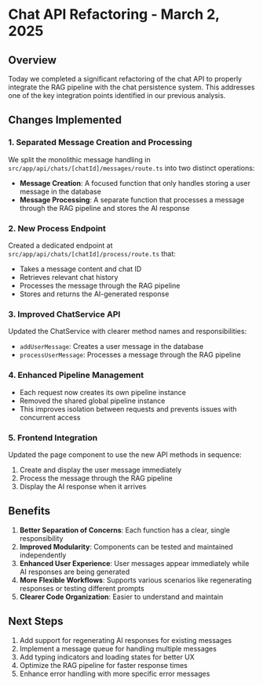 # Chat API Refactoring - March 2, 2025

## Overview

Today we completed a significant refactoring of the chat API to properly integrate the RAG pipeline with the chat persistence system. This addresses one of the key integration points identified in our previous analysis.

## Changes Implemented

### 1. Separated Message Creation and Processing

We split the monolithic message handling in `src/app/api/chats/[chatId]/messages/route.ts` into two distinct operations:

- **Message Creation**: A focused function that only handles storing a user message in the database
- **Message Processing**: A separate function that processes a message through the RAG pipeline and stores the AI response

### 2. New Process Endpoint

Created a dedicated endpoint at `src/app/api/chats/[chatId]/process/route.ts` that:
- Takes a message content and chat ID
- Retrieves relevant chat history
- Processes the message through the RAG pipeline
- Stores and returns the AI-generated response

### 3. Improved ChatService API

Updated the ChatService with clearer method names and responsibilities:
- `addUserMessage`: Creates a user message in the database
- `processUserMessage`: Processes a message through the RAG pipeline

### 4. Enhanced Pipeline Management

- Each request now creates its own pipeline instance
- Removed the shared global pipeline instance
- This improves isolation between requests and prevents issues with concurrent access

### 5. Frontend Integration

Updated the page component to use the new API methods in sequence:
1. Create and display the user message immediately
2. Process the message through the RAG pipeline
3. Display the AI response when it arrives

## Benefits

1. **Better Separation of Concerns**: Each function has a clear, single responsibility
2. **Improved Modularity**: Components can be tested and maintained independently
3. **Enhanced User Experience**: User messages appear immediately while AI responses are being generated
4. **More Flexible Workflows**: Supports various scenarios like regenerating responses or testing different prompts
5. **Clearer Code Organization**: Easier to understand and maintain

## Next Steps

1. Add support for regenerating AI responses for existing messages
2. Implement a message queue for handling multiple messages
3. Add typing indicators and loading states for better UX
4. Optimize the RAG pipeline for faster response times
5. Enhance error handling with more specific error messages
